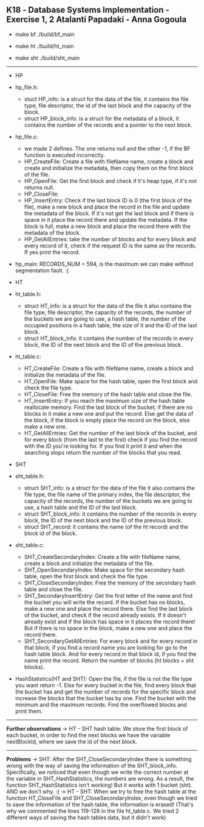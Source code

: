 Κ18 - Database Systems Implementation - Exercise 1, 2
Atalanti Papadaki - Anna Gogoula
----------------------------------------------------------------

- make bf
./build/bf_main

- make ht
./build/ht_main

- make sht
./build/sht_main

----------------------------------------------------------------
- HP
 - hp_file.h:
    * stuct HP_info: is a struct for the data of the file, it contains the file type, file descriptor,
                  the id of the last block and the capacity of the block.
    * struct HP_block_info: is a struct for the metadata of a block, it contains the number of the records and 
                        a pointer to the next block. 
 - hp_file.c:
    * we made 2 defines. The one returns null and the other -1, if the BF function is executed incorrectly.
    * HP_CreateFile: Create a file with fileName name, create a block and create and initialize the metadata, then copy them on the first block of the file.
    * HP_OpenFile: Get the first block and check if it's heap type, if it's not returns null.
    * HP_CloseFile: 
    * HP_InsertEntry: Check if the last block ID is 0 (the first block of the file), make a new block and place the record in the file
                  and update the metadata of the block. If it's not get the last block and if there is space in it place the record there and update the metadata.
                  If the block is full, make a new block and place the record there with the metadata of the block.
    * HP_GetAllEntries: take the number of blocks and for every block and every record of it, check if the request ID is the same as the records. If yes print the record.
 - hp_main: RECORDS_NUM = 594, is the maximum we can make without segmentation fault. :(


- HT
 - ht_table.h:
    * struct HT_info: is a struct for the data of the file it also contains the file type, file descriptor, the capacity of the records, the number of the buckets we are 
                     going to use, a hash table, the number of the occupied positions in a hash table, the size of it and the ID of the last block.
    * struct HT_block_info: it contains the number of the records in every block, the ID of the next block and the ID of the previous block.
 - ht_table.c:
    * HT_CreateFile: Create a file with fileName name, create a block and initialize the metadata of the file.
    * HT_OpenFile: Make space for the hash table, open the first block and check the file type.
    * HT_CloseFile: Free the memory of the hash table and close the file.
    * HT_InsertEntry: If you reach the maximum size of the hash table reallocate memory. Find the last block of the bucket,
                  if there are no blocks in it make a new one and put the record. Else get the data of the block, 
                  if the block is empty place the record on the block, else make a new one.
    * HT_GetAllEntries: Get the number of the last block of the bucket, and for every block (from the last to the first) check if you find the record with the ID you're looking for. 
                  If you find it print it and when the searching stops return the number of the blocks that you read.


- SHT
 - sht_table.h:
    * struct SHT_info: is a struct for the data of the file it also contains the file type, the file name of the primary index, the file descriptor, the capacity of the records, 
                     the number of the buckets we are going to use, a hash table and the ID of the last block.
    * struct SHT_block_info: it contains the number of the records in every block, the ID of the next block and the ID of the previous block.
    * struct SHT_record: it contains the name (of the ht record) and the block id of the block.
 - sht_table.c:
    * SHT_CreateSecondaryIndex: Create a file with fileName name, create a block and initialize the metadata of the file.
    * SHT_OpenSecondaryIndex: Make space for the secondary hash table, open the first block and check the file type.
    * SHT_CloseSecondaryIndex: Free the memory of the secondary hash table and close the file.
    * SHT_SecondaryInsertEntry: Get the first letter of the name and find the bucket you will write the record. If the bucket has no blocks, make a new one and place the record there. 
                              Else find the last block of the bucket, and check if the record already exists. If it doesn't already exist and if the block has space in it places the record there!
                              But if there is no space in the block, make a new one and place the record there.
    * SHT_SecondaryGetAllEntries: For every block and for every record in that block, if you find a record name you are looking for go to the hash table block. 
                              And for every record in that block id, if you find the name print the record. Return the number of blocks (ht blocks + sht blocks).


- HashStatistics(HT and SHT): Open the file, if the file is not the file type you want return -1. Else for every bucket in the file, find every block that the bucket has and get the number of 
                           records for the specific block and increase the blocks that the bucket has by one. Find the bucket with the minimum and the maximum records. Find the overflowed blocks and print them.


----------------------------------------------------------------
**Further observations**
-> HT - SHT hash table: We store the first block of each bucket, in order to find the next blocks we have the variable nextBlockId, where we save the id of the next block.


----------------------------------------------------------------
**Problems**
-> SHT: After the SHT_CloseSecondaryIndex there is something wrong with the way of saving the information of the SHT_block_info. Specifically, we noticed that even though we write the correct number at the variable
      in SHT_HashStatistics, the numbers are wrong. As a result, the function SHT_HashStatistics isn't working! But it works with 1 bucket (sht). AND we don't why. :(
-> HT - SHT: When we try to free the hash table at the function HT_CloseFile and SHT_CloseSecondaryIndex, even though we tried to save the information of the hash table, the information is erased! 
         (That's why we commented the lines 119-128 in the file ht_table.c. We tried 2 different ways of saving the hash tables data, but it didn't work)